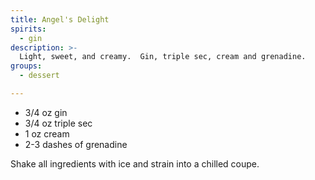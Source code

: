 ```yaml
---
title: Angel's Delight
spirits:
  - gin
description: >-
  Light, sweet, and creamy.  Gin, triple sec, cream and grenadine.
groups:
  - dessert

---
```


- 3/4 oz gin
- 3/4 oz triple sec
- 1 oz cream
- 2-3 dashes of grenadine

Shake all ingredients with ice and strain into a chilled coupe.
